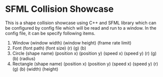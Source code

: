 # SFML Collision Showcase
This is a shape collision showcase using C++ and SFML library which can be configured by config file which will be read and run to a window.
In the config file, it can be specify following items.
1. Window (window width) (window height) (frame rate limit)
2. Font (font path) (font size) (r) (g) (b)
3. Circle (shape name) (position x) (position y) (speed x) (speed y) (r) (g) (b) (radius)
4. Rectangle (shape name) (position x) (position y) (speed x) (speed y) (r) (g) (b) (width) (height)